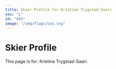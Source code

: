 ```yaml
---
title: Skier Profile for Kristina Trygstad-Saari
sex: "L"
id: "445"
image: "/img/flags/usa.svg" 
---
```


# Skier Profile

This page is for: Kristina Trygstad-Saari.
    